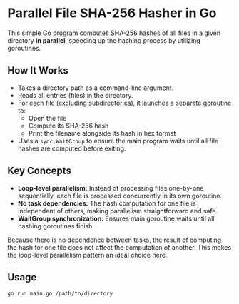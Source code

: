 # Parallel File SHA-256 Hasher in Go

This simple Go program computes SHA-256 hashes of all files in a given directory
**in parallel**, speeding up the hashing process by utilizing goroutines.

## How It Works

- Takes a directory path as a command-line argument.
- Reads all entries (files) in the directory.
- For each file (excluding subdirectories), it launches a separate goroutine to:
  - Open the file
  - Compute its SHA-256 hash
  - Print the filename alongside its hash in hex format
- Uses a `sync.WaitGroup` to ensure the main program waits until all file hashes
  are computed before exiting.

## Key Concepts

- **Loop-level parallelism:** Instead of processing files one-by-one 
sequentially, each file is processed concurrently in its own goroutine.
- **No task dependencies:** The hash computation for one file is independent of
  others, making parallelism straightforward and safe.
- **WaitGroup synchronization:** Ensures main goroutine waits until all hashing
  goroutines finish.

Because there is no dependence between tasks, the result of computing the hash
for one file does not affect the computation of another. 
This makes the loop-level parallelism pattern an ideal choice here.

## Usage

```bash
go run main.go /path/to/directory
